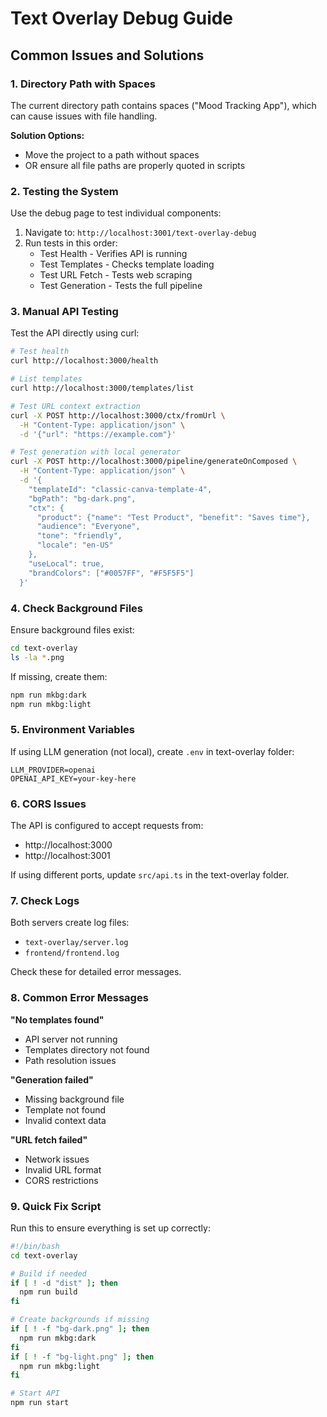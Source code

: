 # Text Overlay Debug Guide

## Common Issues and Solutions

### 1. Directory Path with Spaces
The current directory path contains spaces ("Mood Tracking App"), which can cause issues with file handling. 

**Solution Options:**
- Move the project to a path without spaces
- OR ensure all file paths are properly quoted in scripts

### 2. Testing the System

Use the debug page to test individual components:
1. Navigate to: `http://localhost:3001/text-overlay-debug`
2. Run tests in this order:
   - Test Health - Verifies API is running
   - Test Templates - Checks template loading
   - Test URL Fetch - Tests web scraping
   - Test Generation - Tests the full pipeline

### 3. Manual API Testing

Test the API directly using curl:

```bash
# Test health
curl http://localhost:3000/health

# List templates
curl http://localhost:3000/templates/list

# Test URL context extraction
curl -X POST http://localhost:3000/ctx/fromUrl \
  -H "Content-Type: application/json" \
  -d '{"url": "https://example.com"}'

# Test generation with local generator
curl -X POST http://localhost:3000/pipeline/generateOnComposed \
  -H "Content-Type: application/json" \
  -d '{
    "templateId": "classic-canva-template-4",
    "bgPath": "bg-dark.png",
    "ctx": {
      "product": {"name": "Test Product", "benefit": "Saves time"},
      "audience": "Everyone",
      "tone": "friendly",
      "locale": "en-US"
    },
    "useLocal": true,
    "brandColors": ["#0057FF", "#F5F5F5"]
  }'
```

### 4. Check Background Files

Ensure background files exist:
```bash
cd text-overlay
ls -la *.png
```

If missing, create them:
```bash
npm run mkbg:dark
npm run mkbg:light
```

### 5. Environment Variables

If using LLM generation (not local), create `.env` in text-overlay folder:
```
LLM_PROVIDER=openai
OPENAI_API_KEY=your-key-here
```

### 6. CORS Issues

The API is configured to accept requests from:
- http://localhost:3000
- http://localhost:3001

If using different ports, update `src/api.ts` in the text-overlay folder.

### 7. Check Logs

Both servers create log files:
- `text-overlay/server.log`
- `frontend/frontend.log`

Check these for detailed error messages.

### 8. Common Error Messages

**"No templates found"**
- API server not running
- Templates directory not found
- Path resolution issues

**"Generation failed"**
- Missing background file
- Template not found
- Invalid context data

**"URL fetch failed"**
- Network issues
- Invalid URL format
- CORS restrictions

### 9. Quick Fix Script

Run this to ensure everything is set up correctly:

```bash
#!/bin/bash
cd text-overlay

# Build if needed
if [ ! -d "dist" ]; then
  npm run build
fi

# Create backgrounds if missing
if [ ! -f "bg-dark.png" ]; then
  npm run mkbg:dark
fi
if [ ! -f "bg-light.png" ]; then
  npm run mkbg:light
fi

# Start API
npm run start
```